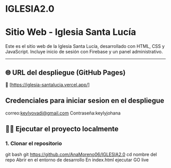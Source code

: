 # IGLESIA2.0
# Sitio Web - Iglesia Santa Lucía

Este es el sitio web de la Iglesia Santa Lucía, desarrollado con HTML, CSS y JavaScript. Incluye inicio de sesión con Firebase y un panel administrativo.

---

## 🌐 URL del despliegue (GitHub Pages)

🔗 [https://iglesia-santalucia.vercel.app/]



## Credenciales para iniciar sesion en el despliegue

correo:keylyovadi@gmail.com
Contraseña:keylyjohana


## 🧑‍💻 Ejecutar el proyecto localmente

### 1. Clonar el repositorio

git bash
git https://github.com/AnaMoreno06/IGLESIA2.0
cd nombre del repo 
Abrir en el entorno de desarrollo 
En index.html ejecutar GO live

